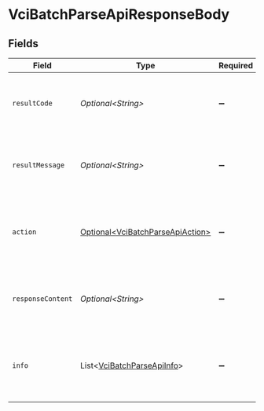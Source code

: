 # VciBatchParseApiResponseBody


## Fields

| Field                                                                                  | Type                                                                                   | Required                                                                               | Description                                                                            |
| -------------------------------------------------------------------------------------- | -------------------------------------------------------------------------------------- | -------------------------------------------------------------------------------------- | -------------------------------------------------------------------------------------- |
| `resultCode`                                                                           | *Optional\<String>*                                                                    | :heavy_minus_sign:                                                                     | The code which represents the result of the API call.                                  |
| `resultMessage`                                                                        | *Optional\<String>*                                                                    | :heavy_minus_sign:                                                                     | A short message which explains the result of the API call.                             |
| `action`                                                                               | [Optional\<VciBatchParseApiAction>](../../models/operations/VciBatchParseApiAction.md) | :heavy_minus_sign:                                                                     | The next action that the batch credential endpoint should take.                        |
| `responseContent`                                                                      | *Optional\<String>*                                                                    | :heavy_minus_sign:                                                                     | The content of the response to the request sender.                                     |
| `info`                                                                                 | List\<[VciBatchParseApiInfo](../../models/operations/VciBatchParseApiInfo.md)>         | :heavy_minus_sign:                                                                     | Information about the credential requests in the batch credential<br/>request.<br/>    |
